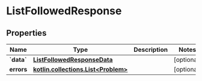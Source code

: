 
# ListFollowedResponse

## Properties
Name | Type | Description | Notes
------------ | ------------- | ------------- | -------------
**&#x60;data&#x60;** | [**ListFollowedResponseData**](ListFollowedResponseData.md) |  |  [optional]
**errors** | [**kotlin.collections.List&lt;Problem&gt;**](Problem.md) |  |  [optional]




